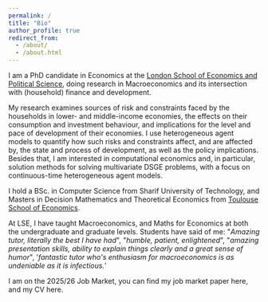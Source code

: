 ```yaml
---
permalink: /
title: "Bio"
author_profile: true
redirect_from: 
  - /about/
  - /about.html
---
```

I am a PhD candidate in Economics at the [London School of Economics and Political Science](https://www.lse.ac.uk/economics), doing research in Macroeconomics and its intersection with (household) finance and development. 

My research examines sources of risk and constraints faced by the households in lower- and middle-income economies, the effects on their consumption and investment behaviour, and implications for the level and pace of development of their economies. I use heterogeneous agent models to quantify how such risks and constraints affect, and are affected by, the state and process of development, as well as the policy implications. 
Besides that, I am interested in computational economics and, in particular, solution methods for solving multivariate DSGE problems, with a focus on continuous-time heterogeneous agent models.

I hold a BSc. in Computer Science from Sharif University of Technology, and Masters in Decision Mathematics and Theoretical Economics from [Toulouse School of Economics](https://www.tse-fr.eu/).

At LSE, I have taught Macroeconomics, and Maths for Economics at both the undergraduate and graduate levels. Students have said of me: "*Amazing tutor, literally the best I have had*", "*humble, patient, enlightened*", "*amazing presentation skills, ability to explain things clearly and a great sense of humor*", '*fantastic tutor who's enthusiasm for macroeconomics is as undeniable as it is infectious.*'

<!-- '*Amazing presentation skills, ability to explain things clearly and a great sense for humor*', '*[he] understands what people don’t understand and addresses it perfectly*', '*the best seminar teacher I have ever had in the LSE*', '*proportions of math and intuition were also well-balanced*', '*Amazing tutor, literally the best I have had*', '*humble, patient, enlightened*', '*fantastic tutor who's enthusiasm for macroeconomics is as undeniable as it is infectious.*' -->

I am on the 2025/26 Job Market, you can find my job market paper here, and my CV here.
